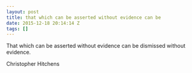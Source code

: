 ```yaml
---
layout: post
title: that which can be asserted without evidence can be
date: 2015-12-18 20:14:14 Z
tags: []
---
```

That which can be asserted without evidence can be dismissed without evidence.

Christopher Hitchens

